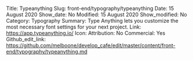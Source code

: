 Title: Typeanything
Slug: front-end/typography/typeanything
Date: 15 August 2020
Show_date: No
Modified: 15 August 2020
Show_modified: No
Category: Typography
Summary:  Type Anything lets you customize the most necessary font settings for your next project.
Link: https://app.typeanything.io/
Icon: 
Attribution: No
Commercial: Yes
Github_edit_link: https://github.com/melboone/develop_cafe/edit/master/content/front-end/typography/typeanything.md